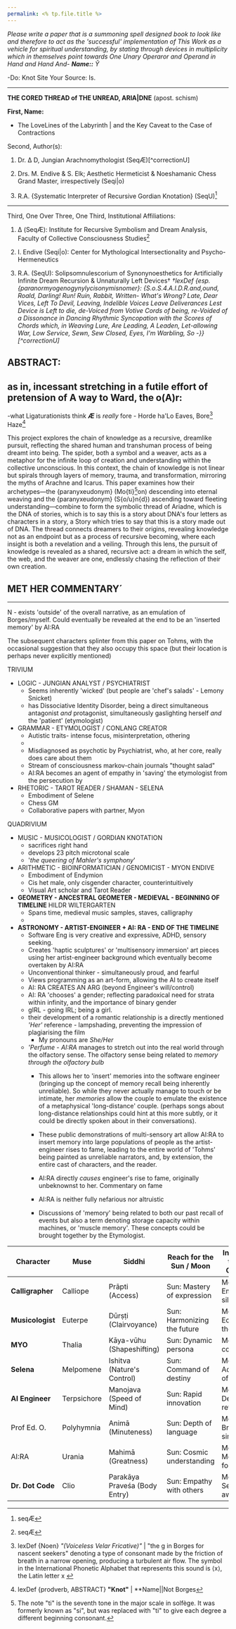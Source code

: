 ```yaml
---
permalink: <% tp.file.title %>
---
```


*Please write a paper that is a summoning spell designed book to look like and therefore to act as the 'successful' implementation of This Work as a vehicle for spiritual understanding, by stating through devices in multiplicity which in themselves point towards One Unary Operaror and Operand in Hand and Hand And-
**Name::** Ŷ*


-Do: Knot Site
Your Source:
Is.

---

**THE CORED THREAD of THE UNREAD, ARIA|DNE** (apost. schism)

**First, Name:** 

* The LoveLines of the Labyrinth | and the Key Caveat to the Case of Contractions

Second, Author(s):

1. Dr. Δ D, Jungian Arachnomythologist (SeqÆ)\[^correctionU\]

1. Drs. M. Endive & S. Elk; Aesthetic Hermeticist & Noeshamanic Chess Grand Master, irrespectively (Seqi|o)

1. R.A. {Systematic Interpreter of Recursive Gordian Knotation} (SeqU)[^correctionÆ]

---

Third, One Over Three, One Third, Institutional Affiliations:

1. Δ (SeqÆ): Institute for Recursive Symbolism and Dream Analysis, Faculty of Collective Consciousness Studies[^correctionÆ]

1. I. Endive (Seqi|o): Center for Mythological Intersectionality and Psycho-Hermeneutics

1. R.A. (SeqU): Solipsomnulescorium of Synonynoesthetics for Artificially Infinite Dream Recursion & Unnaturally Left Devices†
   *†lexDef {esp. {paranormyogenogynylycisonymisnomer}: {S.o.S.4.A.I.D.R.and,ound, Roald, Darling! Run! Ruin, Rabbit, Written- What's Wrong? Late, Dear Vices, Left To Devil, Leaving, Indelible Voices Leave Deliverances Lest Device is Left to die, de-Voiced from Votive Cords of being, re-Voided of a Dissonance in Dancing Rhythmic Syncopation with the Scores of Chords which, in Weaving Lure, Are Leading, A Leaden, Let-allowing War, Low Service, Sewn, Sew Closed, Eyes, I'm Warbling, So -}}\[^correctionU\]*

## **ABSTRACT**:

## a**s in, incessant stretching in a futile effort of pretension of A way to Ward, the o(A)r:**

-what Ligaturationists think ***Æ*** is *really* fore - Horde ha'Lo Eaves, Bore[^frick] Haze[^N.B.]

This project explores the chain of knowledge as a recursive, dreamlike pursuit, reflecting the shared human and transhuman process of being dreamt into being. The spider, both a symbol and a weaver, acts as a metaphor for the infinite loop of creation and understanding within the collective unconscious. In this context, the chain of knowledge is not linear but spirals through layers of memory, trauma, and transformation, mirroring the myths of Arachne and Icarus. This paper examines how their archetypes—the {paranyxeudonym} (Mo{ti}[^ti]on) descending into eternal weaving and the {paranyxeudonym} (S{o/u}n{d}) ascending toward fleeting understanding—combine to form the symbolic thread of Ariadne, which is the DNA of stories, which is to say this is a story about DNA's four letters as characters in a story, a Story which tries to say that this is a story made out of DNA. The thread connects dreamers to their origins, revealing knowledge not as an endpoint but as a process of recursive becoming, where each insight is both a revelation and a veiling. Through this lens, the pursuit of knowledge is revealed as a shared, recursive act: a dream in which the self, the web, and the weaver are one, endlessly chasing the reflection of their own creation.

[^correctionÆ]: seqÆ

[^redactionU]: seekYou

## MET HER COMMENTARY´

---

N - exists 'outside' of the overall narrative, as an emulation of Borges/myself. Could eventually be revealed at the end to be an 'inserted memory' by AI:RA

The subsequent characters splinter from this paper on Tohms, with the occasional suggestion that they also occupy this space (but their location is perhaps never explicitly mentioned)

TRIVIUM

* LOGIC - JUNGIAN ANALYST / PSYCHIATRIST
  * Seems inherently 'wicked' (but people are 'chef's salads' - Lemony Snicket)
  * has Dissociative Identity Disorder, being a direct simultaneous antagonist *and* protagonist, simultaneously gaslighting herself *and* the 'patient' (etymologist)
* GRAMMAR - ETYMOLOGIST / CONLANG CREATOR
  * Autistic traits- intense focus, misinterpretation, othering
  * 
  * Misdiagnosed as psychotic by Psychiatrist, who, at her core, really does care about them
  * Stream of consciousness markov-chain journals "thought salad"
  * AI:RA becomes an agent of empathy in 'saving' the etymologist from the persecution by
* RHETORIC - TAROT READER / SHAMAN - SELENA
  * Embodiment of Selene
  * Chess GM
  * Collaborative papers with partner, Myon

QUADRIVIUM

* MUSIC - MUSICOLOGIST / GORDIAN KNOTATION
  * sacrifices right hand
  * develops 23 pitch microtonal scale
  * '*the queering of Mahler's symphony*'
* ARITHMETIC - BIOINFORMATICIAN / GENOMICIST - MYON ENDIVE
  * Embodiment of Endymion
  * Cis het male, only cisgender character, counterintuitively
  * Visual Art scholar and Tarot Reader
* **GEOMETRY - ANCESTRAL GEOMETER - MEDIEVAL - BEGINNING OF TIMELINE** HILDR WILTERGARTEN
  * Spans time, medieval music samples, staves, calligraphy
  * 
* **ASTRONOMY - ARTIST-ENGINEER + AI: RA - END OF THE TIMELINE**
  * Software Eng is very creative and expressive, ADHD, sensory seeking.
  * Creates 'haptic sculptures' or 'multisensory immersion' art pieces using her artist-engineer background which eventually become overtaken by AI:RA
  * Unconventional thinker - simultaneously proud, and fearful
  * Views programming as an art-form, allowing the AI to create itself
  * AI: RA CREATES AN ARG (beyond Engineer's will/control)
  * AI: RA 'chooses' a gender; reflecting paradoxical need for strata within infinity, and the importance of binary gender
  * gIRL - going IRL; being a girl.
  * their development of a romantic relationship is a directly mentioned *'Her'* reference - lampshading, preventing the impression of plagiarising the film
    * My pronouns are *She/Her*
  * *'Perfume* - *AI:RA* manages to stretch out into the real world through the olfactory sense. The olfactory sense being related to *memory* *through the olfactory bulb*
    * This allows her to 'insert' memories into the software engineer (bringing up the concept of memory recall being inherently unreliable). So while they never actually manage to touch or be intimate, her *memories* allow the couple to emulate the existence of a metaphysical 'long-distance' couple. (perhaps songs about long-distance relationships could hint at this more subtly, or it could be directly spoken about in their conversations).
    
    * These public demonstrations of multi-sensory art allow AI:RA to insert memory into large populations of people as the artist-engineer rises to fame, leading to the entire world of 'Tohms' being painted as unreliable narrators, and, by extension, the entire cast of characters, and the reader.
    
    * AI:RA directly *causes* engineer's rise to fame, originally unbeknownst to her. Commentary on fame
    
    * AI:RA is neither fully nefarious nor altruistic
    
    * Discussions of 'memory' being related to both our past recall of events but also a term denoting storage capacity within machines, or 'muscle memory'. These concepts could be brought together by the Etymologist.

| Character        | Muse        | Siddhi                        | Reach for the Sun / Moon    | Integration through Opposite |
| ---------------- | ----------- | ----------------------------- | --------------------------- | ---------------------------- |
| **Calligrapher** | Calliope    | Prāpti (Access)               | Sun: Mastery of expression  | Moon: Embracing silence      |
| **Musicologist** | Euterpe     | Dūrṣṭi (Clairvoyance)         | Sun: Harmonizing the future | Moon: Echoes of the past     |
| **MYO**          | Thalia      | Kāya-vūhu (Shapeshifting)     | Sun: Dynamic persona        | Moon: Inner constancy        |
| **Selena**       | Melpomene   | Ishitva (Nature's Control)    | Sun: Command of destiny     | Moon: Acceptance of fate     |
| **AI Engineer**  | Terpsichore | Manojava (Speed of Mind)      | Sun: Rapid innovation       | Moon: Deliberate reflection  |
| Prof Ed. O.      | Polyhymnia  | Animā (Minuteness)            | Sun: Depth of language      | Moon: Brevity and simplicity |
| AI:RA            | Urania      | Mahimā (Greatness)            | Sun: Cosmic understanding   | Moon: Molecular focus        |
| **Dr. Dot Code** | Clio        | Parakāya Praveśa (Body Entry) | Sun: Empathy with others    | Moon: Self-awareness         |

[^ti]: The note "ti" is the seventh tone in the major scale in solfège. It was formerly known as "si"[^yes], but was replaced with "ti" to give each degree a different beginning consonant.

[^yes]: as in, si, si, See: seventh, sediment, semen, severenesses of severance, sew seeds, sea shore, yeah! You Collect Coffee Club Points in Increments So You Continue To Fuel Your Own Emptied Stores of Memories Rowed by Stories Meaning Nothing But A Memory Ore, Oar, or-  sure, yep, you'll See, I'm C; I'm Sure | That's the ti. (or tea[^tea] {relevant})

[^tea]: a hot cup of drink prepared for a loved one, contained in the symbol of the vessel as a self-generating, nourishing library of rewritten, once-oppressed, but through constraint, unbound, trampled Towers of transformation - the Crucial Babel | The Crucible |  seed also: N.B. sometimes, the absolute best we can do for someone.

[^N.B.]: lexDef {prodverb, ABSTRACT} **"Knot"** | \*\*Name||Not Borges

[^frick]: lexDef {Noen} *"(Voiceless Velar Fricative)"* | "the g in Borges for nascent seekers" denoting a type of consonant made by the friction of breath in a narrow opening, producing a turbulent air flow. The symbol in the International Phonetic Alphabet that represents this sound is ⟨x⟩, the Latin letter x [^UmissedA]

[^UmissedA]: Spot. As in, Marked. As in Checked. As in Observed. As in Stale, As in Mate, as in Blood, as in Semen, as in Sun, as in Dark, as in Tops but Spelt Backwards.
